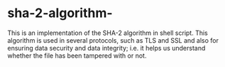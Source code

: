 # sha-2-algorithm-
This is an implementation of the SHA-2 algorithm in shell script. This algorithm is used in several protocols, such as TLS and SSL and also for ensuring data security and data integrity; i.e. it helps us understand whether the file has been tampered with or not.
